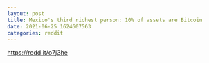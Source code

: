 ```yaml
--- 
layout: post 
title: Mexico's third richest person: 10% of assets are Bitcoin 
date: 2021-06-25 1624607563 
categories: reddit 
--- 
```

https://redd.it/o7j3he